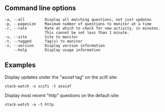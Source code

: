 Command line options
--------------------

    -a, --all         Display all matching questions, not just updates            
    -p, --pagesize    Maximum number of questions to monitor at a time            
    -r, --rate        Rate at which to check for new activity, in minutes.        
                      This cannot be set less than 1 minute.                      
    -s, --site        Site to monitor                                              
    -t, --tagged      Tag(s) to monitor                                           
    -v, --version     Display version information                                 
        --help        Display usage information                                   

Examples
--------

Display updates under the "asoiaf tag" on the scifi site:

    stack-watch -s scifi -t asoiaf
    
Display most recent "http" questions on the default site:

    stack-watch -a -t http
                    
